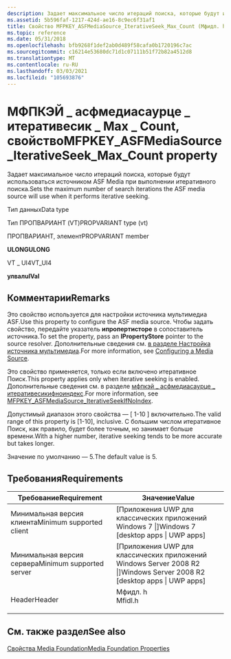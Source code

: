 ```yaml
---
description: Задает максимальное число итераций поиска, которые будут использоваться источником ASF Media при выполнении итеративного поиска.
ms.assetid: 5b596faf-1217-424d-ae16-8c9ec6f31af1
title: Свойство MFPKEY_ASFMediaSource_IterativeSeek_Max_Count (Мфидл. h)
ms.topic: reference
ms.date: 05/31/2018
ms.openlocfilehash: bfb9268f1def2ab0d489f58cafa0b1720196c7ac
ms.sourcegitcommit: c16214e53680dc71d1c07111b51f72b82a4512d8
ms.translationtype: MT
ms.contentlocale: ru-RU
ms.lasthandoff: 03/03/2021
ms.locfileid: "105693876"
---
```

# <a name="mfpkey_asfmediasource_iterativeseek_max_count-property"></a><span data-ttu-id="633bd-103">МФПКЭЙ \_ асфмедиасаурце \_ итеративесик \_ Max \_ Count, свойство</span><span class="sxs-lookup"><span data-stu-id="633bd-103">MFPKEY\_ASFMediaSource\_IterativeSeek\_Max\_Count property</span></span>

<span data-ttu-id="633bd-104">Задает максимальное число итераций поиска, которые будут использоваться источником ASF Media при выполнении итеративного поиска.</span><span class="sxs-lookup"><span data-stu-id="633bd-104">Sets the maximum number of search iterations the ASF media source will use when it performs iterative seeking.</span></span>



<span data-ttu-id="633bd-105">Тип данных</span><span class="sxs-lookup"><span data-stu-id="633bd-105">Data type</span></span>

<span data-ttu-id="633bd-106">Тип ПРОПВАРИАНТ (VT)</span><span class="sxs-lookup"><span data-stu-id="633bd-106">PROPVARIANT type (vt)</span></span>

<span data-ttu-id="633bd-107">ПРОПВАРИАНТ, элемент</span><span class="sxs-lookup"><span data-stu-id="633bd-107">PROPVARIANT member</span></span>

<span data-ttu-id="633bd-108">**ULONG**</span><span class="sxs-lookup"><span data-stu-id="633bd-108">**ULONG**</span></span>

<span data-ttu-id="633bd-109">VT \_ UI4</span><span class="sxs-lookup"><span data-stu-id="633bd-109">VT\_UI4</span></span>

<span data-ttu-id="633bd-110">**улвал**</span><span class="sxs-lookup"><span data-stu-id="633bd-110">**ulVal**</span></span>



## <a name="remarks"></a><span data-ttu-id="633bd-111">Комментарии</span><span class="sxs-lookup"><span data-stu-id="633bd-111">Remarks</span></span>

<span data-ttu-id="633bd-112">Это свойство используется для настройки источника мультимедиа ASF.</span><span class="sxs-lookup"><span data-stu-id="633bd-112">Use this property to configure the ASF media source.</span></span> <span data-ttu-id="633bd-113">Чтобы задать свойство, передайте указатель **ипропертисторе** в сопоставитель источника.</span><span class="sxs-lookup"><span data-stu-id="633bd-113">To set the property, pass an **IPropertyStore** pointer to the source resolver.</span></span> <span data-ttu-id="633bd-114">Дополнительные сведения см. [в разделе Настройка источника мультимедиа](configuring-a-media-source.md).</span><span class="sxs-lookup"><span data-stu-id="633bd-114">For more information, see [Configuring a Media Source](configuring-a-media-source.md).</span></span>

<span data-ttu-id="633bd-115">Это свойство применяется, только если включено итеративное Поиск.</span><span class="sxs-lookup"><span data-stu-id="633bd-115">This property applies only when iterative seeking is enabled.</span></span> <span data-ttu-id="633bd-116">Дополнительные сведения см. в разделе [мфпкэй \_ асфмедиасаурце \_ итеративесикифноиндекс](mfpkey-asfmediasource-iterativeseekifnoindex.md).</span><span class="sxs-lookup"><span data-stu-id="633bd-116">For more information, see [MFPKEY\_ASFMediaSource\_IterativeSeekIfNoIndex](mfpkey-asfmediasource-iterativeseekifnoindex.md).</span></span>

<span data-ttu-id="633bd-117">Допустимый диапазон этого свойства — \[ 1-10 \] включительно.</span><span class="sxs-lookup"><span data-stu-id="633bd-117">The valid range of this property is \[1-10\], inclusive.</span></span> <span data-ttu-id="633bd-118">С большим числом итеративное Поиск, как правило, будет более точным, но занимает больше времени.</span><span class="sxs-lookup"><span data-stu-id="633bd-118">With a higher number, iterative seeking tends to be more accurate but takes longer.</span></span>

<span data-ttu-id="633bd-119">Значение по умолчанию — 5.</span><span class="sxs-lookup"><span data-stu-id="633bd-119">The default value is 5.</span></span>

## <a name="requirements"></a><span data-ttu-id="633bd-120">Требования</span><span class="sxs-lookup"><span data-stu-id="633bd-120">Requirements</span></span>



| <span data-ttu-id="633bd-121">Требование</span><span class="sxs-lookup"><span data-stu-id="633bd-121">Requirement</span></span> | <span data-ttu-id="633bd-122">Значение</span><span class="sxs-lookup"><span data-stu-id="633bd-122">Value</span></span> |
|-------------------------------------|------------------------------------------------------------------------------------|
| <span data-ttu-id="633bd-123">Минимальная версия клиента</span><span class="sxs-lookup"><span data-stu-id="633bd-123">Minimum supported client</span></span><br/> | <span data-ttu-id="633bd-124">\[Приложения UWP для классических приложений Windows 7 \|\]</span><span class="sxs-lookup"><span data-stu-id="633bd-124">Windows 7 \[desktop apps \| UWP apps\]</span></span><br/>                                  |
| <span data-ttu-id="633bd-125">Минимальная версия сервера</span><span class="sxs-lookup"><span data-stu-id="633bd-125">Minimum supported server</span></span><br/> | <span data-ttu-id="633bd-126">\[Приложения UWP для классических приложений Windows Server 2008 R2 \|\]</span><span class="sxs-lookup"><span data-stu-id="633bd-126">Windows Server 2008 R2 \[desktop apps \| UWP apps\]</span></span><br/>                     |
| <span data-ttu-id="633bd-127">Header</span><span class="sxs-lookup"><span data-stu-id="633bd-127">Header</span></span><br/>                   | <dl> <span data-ttu-id="633bd-128"><dt>Мфидл. h</dt></span><span class="sxs-lookup"><span data-stu-id="633bd-128"><dt>Mfidl.h</dt></span></span> </dl> |



## <a name="see-also"></a><span data-ttu-id="633bd-129">См. также раздел</span><span class="sxs-lookup"><span data-stu-id="633bd-129">See also</span></span>

<dl> <dt>

[<span data-ttu-id="633bd-130">Свойства Media Foundation</span><span class="sxs-lookup"><span data-stu-id="633bd-130">Media Foundation Properties</span></span>](media-foundation-properties.md)
</dt> </dl>

 

 




